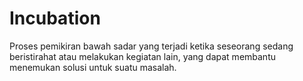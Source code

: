 # Incubation
Proses pemikiran bawah sadar yang terjadi ketika seseorang sedang beristirahat atau melakukan kegiatan lain, yang dapat membantu menemukan solusi untuk suatu masalah. 
